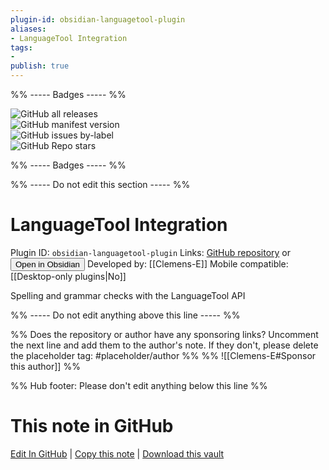 ```yaml
---
plugin-id: obsidian-languagetool-plugin
aliases:
- LanguageTool Integration
tags: 
- 
publish: true
---
```


%% ----- Badges ----- %%

![GitHub all releases](https://img.shields.io/github/downloads/Clemens-E/obsidian-languagetool-plugin/total?color=573E7A&logo=github&style=for-the-badge)   
![GitHub manifest version](https://img.shields.io/github/manifest-json/v/Clemens-E/obsidian-languagetool-plugin?color=573E7A&logo=github&style=for-the-badge)   
![GitHub issues by-label](https://img.shields.io/github/issues/Clemens-E/obsidian-languagetool-plugin/help%20wanted?color=573E7A&logo=github&style=for-the-badge)   
![GitHub Repo stars](https://img.shields.io/github/stars/Clemens-E/obsidian-languagetool-plugin?color=573E7A&logo=github&style=for-the-badge)

%% ----- Badges ----- %%

%% ----- Do not edit this section ----- %%

# LanguageTool Integration

Plugin ID: `obsidian-languagetool-plugin`
Links: [GitHub repository](https://github.com/Clemens-E/obsidian-languagetool-plugin) or [<button id=HH>Open in Obsidian</button>](obsidian://goto-plugin?id=obsidian-languagetool-plugin)
Developed by: [[Clemens-E]]
Mobile compatible: [[Desktop-only plugins|No]]

Spelling and grammar checks with the LanguageTool API

%% ----- Do not edit anything above this line ----- %% 

%% Does the repository or author have any sponsoring links? Uncomment the next line and add them to the author's note. If they don't, please delete the placeholder tag: #placeholder/author %%
%% ![[Clemens-E#Sponsor this author]] %%

%% Hub footer: Please don't edit anything below this line %%

# This note in GitHub

<span class="git-footer">[Edit In GitHub](https://github.dev/obsidian-community/obsidian-hub/blob/main/02%20-%20Community%20Expansions/02.05%20All%20Community%20Expansions/Plugins/obsidian-languagetool-plugin.md "git-hub-edit-note") | [Copy this note](https://raw.githubusercontent.com/obsidian-community/obsidian-hub/main/02%20-%20Community%20Expansions/02.05%20All%20Community%20Expansions/Plugins/obsidian-languagetool-plugin.md "git-hub-copy-note") | [Download this vault](https://github.com/obsidian-community/obsidian-hub/archive/refs/heads/main.zip "git-hub-download-vault") </span>
